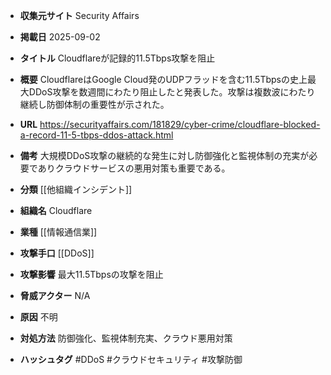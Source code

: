 - **収集元サイト**
Security Affairs

- **掲載日**
2025-09-02

- **タイトル**
Cloudflareが記録的11.5Tbps攻撃を阻止

- **概要**
CloudflareはGoogle Cloud発のUDPフラッドを含む11.5Tbpsの史上最大DDoS攻撃を数週間にわたり阻止したと発表した。攻撃は複数波にわたり継続し防御体制の重要性が示された。

- **URL**
https://securityaffairs.com/181829/cyber-crime/cloudflare-blocked-a-record-11-5-tbps-ddos-attack.html

- **備考**
大規模DDoS攻撃の継続的な発生に対し防御強化と監視体制の充実が必要でありクラウドサービスの悪用対策も重要である。

- **分類**
[[他組織インシデント]]

- **組織名**
Cloudflare

- **業種**
[[情報通信業]]

- **攻撃手口**
[[DDoS]]

- **攻撃影響**
最大11.5Tbpsの攻撃を阻止

- **脅威アクター**
N/A

- **原因**
不明

- **対処方法**
防御強化、監視体制充実、クラウド悪用対策

- **ハッシュタグ**
#DDoS #クラウドセキュリティ #攻撃防御
